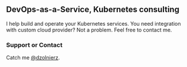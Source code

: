 ## DevOps-as-a-Service, Kubernetes consulting

I help build and operate your Kubernetes services. You need integration with custom cloud provider? Not a problem. Feel free to contact me.


### Support or Contact

Catch me [@dzolnierz](https://github.com/dzolnierz).


